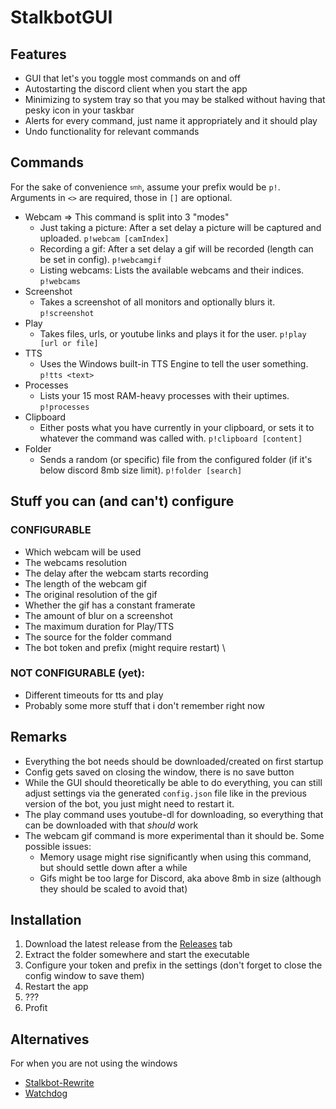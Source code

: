 # StalkbotGUI

## Features
+ GUI that let's you toggle most commands on and off
+ Autostarting the discord client when you start the app
+ Minimizing to system tray so that you may be stalked without having that pesky icon in your taskbar
+ Alerts for every command, just name it appropriately and it should play
+ Undo functionality for relevant commands
## Commands
For the sake of convenience <sub><sup>smh</sup></sub>, assume your prefix would be `p!`.\
Arguments in `<>` are required, those in `[]` are optional.
+ Webcam => This command is split into 3 "modes"
    + Just taking a picture: After a set delay a picture will be captured and uploaded. `p!webcam [camIndex]`
    + Recording a gif: After a set delay a gif will be recorded (length can be set in config). `p!webcamgif`
    + Listing webcams: Lists the available webcams and their indices. `p!webcams`
+ Screenshot
    + Takes a screenshot of all monitors and optionally blurs it. `p!screenshot`
+ Play
    + Takes files, urls, or youtube links and plays it for the user. `p!play [url or file]`
+ TTS
    + Uses the Windows built-in TTS Engine to tell the user something. `p!tts <text>`
+ Processes
    + Lists your 15 most RAM-heavy processes with their uptimes. `p!processes`
+ Clipboard
    + Either posts what you have currently in your clipboard, or sets it to whatever the command was called with. `p!clipboard [content]`
+ Folder
    + Sends a random (or specific) file from the configured folder (if it's below discord 8mb size limit). `p!folder [search]`

## Stuff you can (and can't) configure
### CONFIGURABLE
+ Which webcam will be used
+ The webcams resolution
+ The delay after the webcam starts recording
+ The length of the webcam gif
+ The original resolution of the gif
+ Whether the gif has a constant framerate
+ The amount of blur on a screenshot
+ The maximum duration for Play/TTS
+ The source for the folder command
+ The bot token and prefix (might require restart)
\
### NOT CONFIGURABLE (yet):
+ Different timeouts for tts and play
+ Probably some more stuff that i don't remember right now

## Remarks
+ Everything the bot needs should be downloaded/created on first startup
+ Config gets saved on closing the window, there is no save button
+ While the GUI should theoretically be able to do everything, you can still adjust settings via the generated `config.json` file like in the previous version of the bot, you just might need to restart it.
+ The play command uses youtube-dl for downloading, so everything that can be downloaded with that _should_ work
+ The webcam gif command is more experimental than it should be. Some possible issues:
    + Memory usage might rise significantly when using this command, but should settle down after a while
    + Gifs might be too large for Discord, aka above 8mb in size (although they should be scaled to avoid that) 

## Installation
1. Download the latest release from the [Releases](https://github.com/M3IY0U/StalkbotGUI/releases) tab
2. Extract the folder somewhere and start the executable
3. Configure your token and prefix in the settings (don't forget to close the config window to save them)
4. Restart the app
5. ???
6. Profit

## Alternatives
For when you are not using the windows 
+ [Stalkbot-Rewrite](https://gitlab.com/Jerrynicki/stalkbot-rewrite)
+ [Watchdog](https://github.com/TheLastZombie/Watchdog)